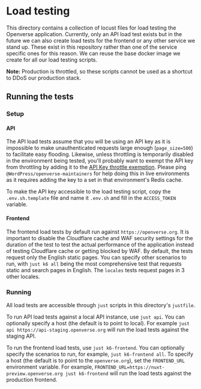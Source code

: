 # Load testing

This directory contains a collection of locust files for load testing the
Openverse application. Currently, only an API load test exists but in the future
we can also create load tests for the frontend or any other service we stand up.
These exist in this repository rather than one of the service specific ones for
this reason. We can reuse the base docker image we create for all our load
testing scripts.

**Note:** Production is throttled, so these scripts cannot be used as a shortcut
to DDoS our production stack.

## Running the tests

### Setup

#### API

The API load tests assume that you will be using an API key as it is impossible
to make unauthenticated requests large enough (`page_size=500`) to facilitate
easy flooding. Likewise, unless throttling is temporarily disabled in the
environment being tested, you'll probably want to exempt the API key from
throttling by adding it to the
[API Key throttle exemption](https://github.com/WordPress/openverse-api/blob/c09fd7e16a8eb104c311e8d4f0da08238570067c/api/catalog/api/utils/throttle.py#L77).
Please ping `@WordPress/openverse-maintainers` for help doing this in live
environments as it requires adding the key to a set in that environment's Redis
cache.

To make the API key accessible to the load testing script, copy the
`.env.sh.template` file and name it `.env.sh` and fill in the `ACCESS_TOKEN`
variable.

#### Frontend

The frontend load tests by default run against `https://openverse.org`. It is
important to disable the Cloudflare cache and WAF security settings for the
duration of the test to test the actual performance of the application instead
of testing Cloudflare cache or getting blocked by WAF. By default, the tests
request only the English static pages. You can specify other scenarios to run,
with `just k6 all` being the most comprehensive test that requests static and
search pages in English. The `locales` tests request pages in 3 other locales.

### Running

All load tests are accessible through `just` scripts in this directory's
`justfile`.

To run API load tests against a local API instance, use `just api`. You can
optionally specify a host (the default is to point to local). For example
`just api https://api-staging.openverse.org` will run the load tests against the
staging API.

To run the frontend load tests, use `just k6-frontend`. You can optionally
specify the scenarios to run, for example, `just k6-frontend all`. To specify a
host (the default is to point to the `openverse.org`), set the `FRONTEND_URL`
environment variable. For example,
`FRONTEND_URL=https://nuxt-preview.openverse.org just k6-frontend` will run the
load tests against the production frontend.
